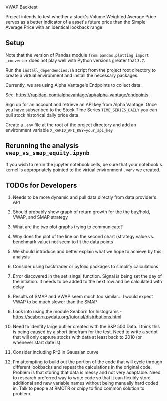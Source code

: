 VWAP Backtest

Project intends to test whether a stock's Volume Weighted Average Price serves as a better indicator of a asset's future price than the Simple Average Price with an identical lookback range.

## Setup
Note that the version of Pandas module `from pandas.plotting import _converter` does not play well with Python versions greater that `3.7`.

Run the `install_dependencies.sh` script from the project root directory to create a virtual environment and install the necessary packages.

Currently, we are using Alpha Vantage's Endpoints to collect data.

See: https://rapidapi.com/alphavantage/api/alpha-vantage/endpoints

Sign up for an account and retrieve an API key from Alpha Vantage. Once you have subscribed to the Stock Time Series `TIME_SERIES_DAILY` you can pull stock historical daily price data.

Create a `.env` file at the root of the project directory and add an environment variable `X_RAPID_API_KEY=your_api_key`

## Rerunning the analysis `vwap_vs_smap_equity.ipynb`
If you wish to rerun the jupyter notebook cells, be sure that your notebook's kernel is appropriately pointed to the virtual environment `.venv` we created.

## TODOs for Developers
1. Needs to be more dynamic and pull data directly from data provider's API

2. Should probably show graph of return growth for the the buy/hold, VWAP, and SMAP strategy

3. What are the two plot graphs trying to communicate?

4. Why does the plot of the line on the second chart (strategy value vs. benchmark value) not seem to fit the data points

5. We should introduce and better explain what we hope to achieve by this analysis

7. Consider using backtrader or pyfolio packages to simplify calculations

9. Error discovered in the set_singal function. Signal is being set the day of the intiation. It needs to be added to the
   next row and be calculated with delay

10. Results of SMAP and VWAP seem much too similar... I would expect VWAP to be much slower than the SMAP

11. Look into using the module Seaborn for histograms - https://seaborn.pydata.org/tutorial/distributions.html

12. Need to identify large outlier created with the S&P 500 Data.
    I think this is being caused by a short timefram for the test. Need to write a script that will only capture stocks with data at least
    back to 2010 (or whenever start date is)

13. Consider including R^2 in Gaussian curve

14. I'm attempting to build out the portion of the code that will cycle through different lookbacks and repeat the calculations
in the original code. Problem is that storing that data is messy and not very adaptable. Need to research preferred way to write code so that it can flexibly store additional and new variable names without being manually hard coded in. Talk to people at RMOTR or chipy to find common solution to problem.
